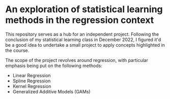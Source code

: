 # An exploration of statistical learning methods in the regression context

This repository serves as a hub for an independent project. Following the conclusion of
my statistical learning class in December 2022, I figured it'd be a good idea to undertake
a small project to apply concepts highlighted in the course.

The scope of the project revolves around regression, with particular emphasis being put
on the following methods:

* Linear Regression
* Spline Regression
* Kernel Regression
* Generalized Additive Models (GAMs)
